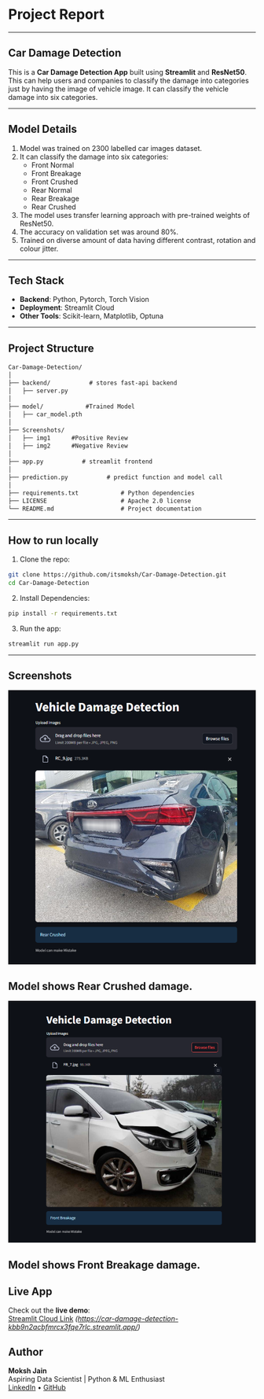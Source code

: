 # Project Report 

---
## Car Damage Detection
This is a **Car Damage Detection App** built using **Streamlit** and **ResNet50**.  
This can help users and companies to classify the damage into categories just by having the image of vehicle image. It can classify the vehicle damage into six categories.


---
## Model Details 

1. Model was trained on 2300 labelled car images dataset.
2. It can classify the damage into six categories:
   - Front Normal
   - Front Breakage
   - Front Crushed
   - Rear Normal 
   - Rear Breakage
   - Rear Crushed
3. The model uses transfer learning approach with pre-trained weights of ResNet50.
4. The accuracy on validation set was around 80%.
5. Trained on diverse amount of data having different contrast, rotation and colour jitter.
---
## Tech Stack
- **Backend**: Python, Pytorch, Torch Vision
- **Deployment**: Streamlit Cloud
- **Other Tools**: Scikit-learn, Matplotlib, Optuna

---
## Project Structure
``` text
Car-Damage-Detection/
│
├── backend/           # stores fast-api backend
│   ├── server.py    
│
├── model/            #Trained Model 
│   ├── car_model.pth      
│
├── Screenshots/                
│   ├── img1      #Positive Review
│   ├── img2      #Negative Review
│
├── app.py           # streamlit frontend
│  
├── prediction.py           # predict function and model call
│  
├── requirements.txt            # Python dependencies
├── LICENSE                     # Apache 2.0 license
└── README.md                   # Project documentation
```


---
## How to run locally

1. Clone the repo:
``` bash
git clone https://github.com/itsmoksh/Car-Damage-Detection.git
cd Car-Damage-Detection
```
2. Install Dependencies:
``` bash
pip install -r requirements.txt
```
3. Run the app:
``` bash
streamlit run app.py
```
---

## Screenshots
![](Screenshots/img1.png)

Model shows Rear Crushed damage.
---
![](Screenshots/img2.png)

Model shows Front Breakage damage.
---

## Live App

Check out the **live demo**:  
[Streamlit Cloud Link](#) *(https://car-damage-detection-kbb9n2acbfmrcx3fqe7rlc.streamlit.app/)*

##  Author

**Moksh Jain**  
Aspiring Data Scientist | Python & ML Enthusiast  
[LinkedIn](https://www.linkedin.com/in/itsmoksh/) • [GitHub](https://github.com/itsmoksh)
  





